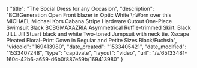 {
    "title": "The Social Dress for any Occasion",
    "description": "BCBGeneration Open Front blazer in Optic White \nWorn over this MICHAEL Michael Kors Cabana Stripe Hardware Cutout One-Piece Swimsuit Black BCBGMAXAZRIA Asymmetrical Ruffle-trimmed Skirt. Black JILL Jill Stuart black and white Two-toned Jumpsuit with neck tie. Xscape Pleated Floral-Print Gown in Regular and Petite Sizes Black\/Fuchsia",
    "videoid": "169413980",
    "date_created": "1533405421",
    "date_modified": "1533407248",
    "type": "captivate",
    "layout": "video",
    "url": "\/v\/65f33481-160c-42b6-a659-d6b0f887e59b\/169413980"
}
